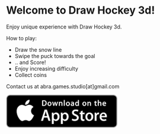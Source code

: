 # Welcome to Draw Hockey 3d!

Enjoy unique experience with Draw Hockey 3d. 

How to play:
 
* Draw the snow line
* Swipe the puck towards the goal 
* .. and Score!
* Enjoy increasing difficulty
* Collect coins

Contact us at abra.games.studio[at]gmail.com

<a href="https://itunes.apple.com/us/app/id1490548614">
<img class="app-store-badge" src="./app-store-icon.png">
</a>


